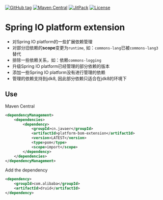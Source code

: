 [![GitHub tag](https://img.shields.io/github/tag/javaercn/platform-bom-extension.svg)](https://github.com/javaercn/platform-bom-extension/tags)
[![Maven Central](https://img.shields.io/maven-central/v/cn.javaer/platform-bom-extension.svg)](http://search.maven.org/#search%7Cga%7C1%7Cg%3A%22cn.javaer%22%20AND%20a%3A%22platform-bom-extension%22)
[![JitPack](https://img.shields.io/github/tag/javaercn/platform-bom-extension.svg?label=JitPack)](https://jitpack.io/#javaercn/platform-bom-extension)
[![License](https://img.shields.io/badge/License-Apache%202.0-blue.svg)](https://opensource.org/licenses/Apache-2.0)
# Spring IO platform extension
* 对Spring IO platform的一些扩展依赖管理
* 对部分旧依赖的**scope**变更为`runtime`, 如：`commons-lang`已被`commons-lang3`替代
* 排除一些依赖关系，如：依赖`commons-logging`
* 升级Spring IO platform已经管理的部分依赖的版本
* 添加一些Spring IO platform没有进行管理的依赖
* 管理的依赖支持到jdk8, 因此部分依赖只适合在jdk8的环境下

## Use
Maven Central
```xml
<dependencyManagement>
    <dependencies>
        <dependency>
            <groupId>cn.javaer</groupId>
            <artifactId>platform-bom-extension</artifactId>
            <version>LATEST</version>
            <type>pom</type>
            <scope>import</scope>
        </dependency>
    </dependencies>
</dependencyManagement>
```

Add the dependency
```xml
<dependency>
    <groupId>com.alibaba</groupId>
    <artifactId>druid</artifactId>
</dependency>
```
